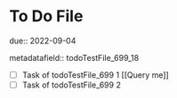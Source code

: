 # To Do File

due:: 2022-09-04

metadatafield:: todoTestFile_699\_18

- [ ] Task of todoTestFile_699 1 [[Query me]]
- [ ] Task of todoTestFile_699 2
